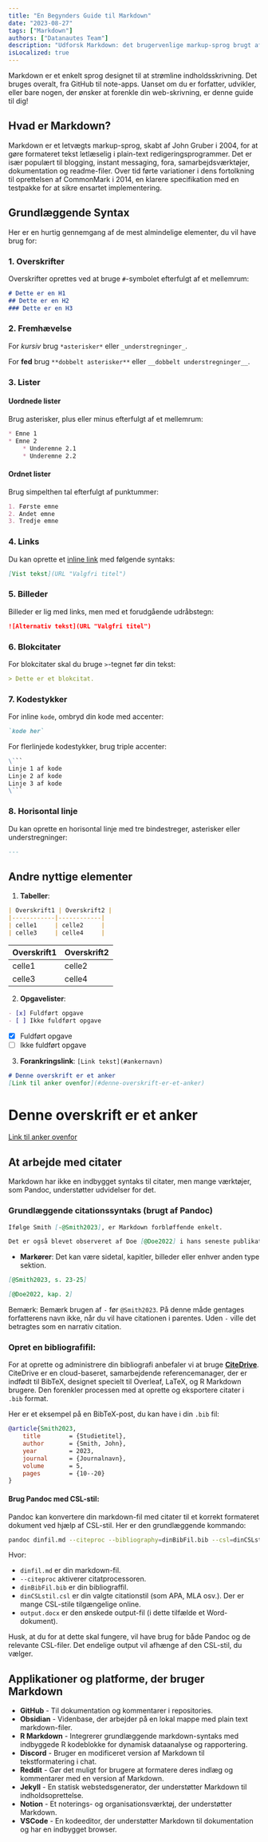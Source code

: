 ```yaml
---
title: "En Begynders Guide til Markdown"
date: "2023-08-27"
tags: ["Markdown"]
authors: ["Datanautes Team"]
description: "Udforsk Markdown: det brugervenlige markup-sprog brugt af forfattere & udviklere. Forbedre webindholdets læsbarhed på platforme som GitHub. Dyk ned i vores guide!"
isLocalized: true
---
```


Markdown er et enkelt sprog designet til at strømline indholdsskrivning. Det bruges overalt, fra GitHub til note-apps. Uanset om du er forfatter, udvikler, eller bare nogen, der ønsker at forenkle din web-skrivning, er denne guide til dig!

## Hvad er Markdown?

Markdown er et letvægts markup-sprog, skabt af John Gruber i 2004, for at gøre formateret tekst letlæselig i plain-text redigeringsprogrammer. Det er især populært til blogging, instant messaging, fora, samarbejdsværktøjer, dokumentation og readme-filer. Over tid førte variationer i dens fortolkning til oprettelsen af CommonMark i 2014, en klarere specifikation med en testpakke for at sikre ensartet implementering.

## Grundlæggende Syntax

Her er en hurtig gennemgang af de mest almindelige elementer, du vil have brug for:

### 1. Overskrifter

Overskrifter oprettes ved at bruge `#`-symbolet efterfulgt af et mellemrum:

```md
# Dette er en H1 
## Dette er en H2 
### Dette er en H3
```

### 2. Fremhævelse

For _kursiv_ brug `*asterisker*` eller `_understregninger_`.

For **fed** brug `**dobbelt asterisker**` eller `__dobbelt understregninger__`.

### 3. Lister

#### Uordnede lister

Brug asterisker, plus eller minus efterfulgt af et mellemrum:

```md
* Emne 1 
* Emne 2   
    * Underemne 2.1   
    * Underemne 2.2
```

#### Ordnet lister

Brug simpelthen tal efterfulgt af punktummer:

```md
1. Første emne 
2. Andet emne 
3. Tredje emne
```

### 4. Links

Du kan oprette et [inline link](https://www.eksempel.com/) med følgende syntaks:

```md
[Vist tekst](URL "Valgfri titel")
```

### 5. Billeder

Billeder er lig med links, men med et forudgående udråbstegn:

```md
![Alternativ tekst](URL "Valgfri titel")
```

### 6. Blokcitater

For blokcitater skal du bruge `>`-tegnet før din tekst:

```md
> Dette er et blokcitat.
```

### 7. Kodestykker

For inline `kode`, ombryd din kode med accenter:

```md
`kode her` 
```

For flerlinjede kodestykker, brug triple accenter:
```md
\```
Linje 1 af kode
Linje 2 af kode
Linje 3 af kode
\```
```

### 8. Horisontal linje

Du kan oprette en horisontal linje med tre bindestreger, asterisker eller understregninger:

```md
---
```

## Andre nyttige elementer

1. **Tabeller**:

```md
| Overskrift1 | Overskrift2 | 
|------------|------------| 
| celle1     | celle2     | 
| celle3     | celle4     |
```

| Overskrift1 | Overskrift2 | 
|------------|------------| 
| celle1     | celle2     | 
| celle3     | celle4     |

2. **Opgavelister**:

```md
- [x] Fuldført opgave 
- [ ] Ikke fuldført opgave
```

- [x] Fuldført opgave 
- [ ] Ikke fuldført opgave

3. **Forankringslink**: `[Link tekst](#ankernavn)`

```md
# Denne overskrift er et anker 
[Link til anker ovenfor](#denne-overskrift-er-et-anker)
```

# Denne overskrift er et anker 
[Link til anker ovenfor](#denne-overskrift-er-et-anker)

## At arbejde med citater

Markdown har ikke en indbygget syntaks til citater, men mange værktøjer, som Pandoc, understøtter udvidelser for det.

### Grundlæggende citationssyntaks (brugt af Pandoc)

```md
Ifølge Smith [-@Smith2023], er Markdown forbløffende enkelt. 

Det er også blevet observeret af Doe [@Doe2022] i hans seneste publikation.
```

- **Markører**: Det kan være sidetal, kapitler, billeder eller enhver anden type sektion.

```md
[@Smith2023, s. 23-25]
```

```md
[@Doe2022, kap. 2]
```

Bemærk: Bemærk brugen af `-` før `@Smith2023`. På denne måde gentages forfatterens navn ikke, når du vil have citationen i parentes. Uden `-` ville det betragtes som en narrativ citation.

### Opret en bibliografifil:

For at oprette og administrere din bibliografi anbefaler vi at bruge **[CiteDrive](https://www.citedrive.com/)**. CiteDrive er en cloud-baseret, samarbejdende referencemanager, der er indfødt til BibTeX, designet specielt til Overleaf, LaTeX, og R Markdown brugere. Den forenkler processen med at oprette og eksportere citater i `.bib` format.

Her er et eksempel på en BibTeX-post, du kan have i din `.bib` fil:

```bibtex
@article{Smith2023,
	title        = {Studietitel},
	author       = {Smith, John},
	year         = 2023,
	journal      = {Journalnavn},
	volume       = 5,
	pages        = {10--20}
}
```

#### Brug Pandoc med CSL-stil:

Pandoc kan konvertere din markdown-fil med citater til et korrekt formateret dokument ved hjælp af CSL-stil. Her er den grundlæggende kommando:

```bash
pandoc dinfil.md --citeproc --bibliography=dinBibFil.bib --csl=dinCSLstil.csl -o output.docx
```

Hvor:

- `dinfil.md` er din markdown-fil.
- `--citeproc` aktiverer citatprocessoren.
- `dinBibFil.bib` er din bibliograffil.
- `dinCSLstil.csl` er din valgte citationstil (som APA, MLA osv.). Der er mange CSL-stile tilgængelige online.
- `output.docx` er den ønskede output-fil (i dette tilfælde et Word-dokument).

Husk, at du for at dette skal fungere, vil have brug for både Pandoc og de relevante CSL-filer. Det endelige output vil afhænge af den CSL-stil, du vælger.

## Applikationer og platforme, der bruger Markdown

- **GitHub** - Til dokumentation og kommentarer i repositories.
- **Obsidian** - Videnbase, der arbejder på en lokal mappe med plain text markdown-filer.
- **R Markdown** - Integrerer grundlæggende markdown-syntaks med indbyggede R kodeblokke for dynamisk dataanalyse og rapportering.
- **Discord** - Bruger en modificeret version af Markdown til tekstformatering i chat.
- **Reddit** - Gør det muligt for brugere at formatere deres indlæg og kommentarer med en version af Markdown.
- **Jekyll** - En statisk webstedsgenerator, der understøtter Markdown til indholdsoprettelse.
- **Notion** - Et noterings- og organisationsværktøj, der understøtter Markdown.
- **VSCode** - En kodeeditor, der understøtter Markdown til dokumentation og har en indbygget browser.
